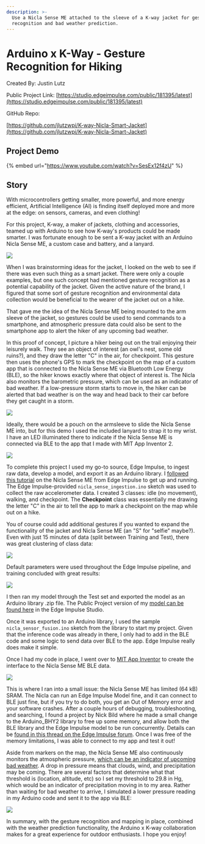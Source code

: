 ```yaml
---
description: >-
  Use a Nicla Sense ME attached to the sleeve of a K-way jacket for gesture
  recognition and bad weather prediction.
---
```


# Arduino x K-Way - Gesture Recognition for Hiking

Created By: Justin Lutz

Public Project Link: [https://studio.edgeimpulse.com/public/181395/latest](https://studio.edgeimpulse.com/public/181395/latest)

GitHub Repo:

[https://github.com/jlutzwpi/K-way-Nicla-Smart-Jacket](https://github.com/jlutzwpi/K-way-Nicla-Smart-Jacket)

## Project Demo

{% embed url="https://www.youtube.com/watch?v=SesEx12f4zU" %}

## Story

With microcontrollers getting smaller, more powerful, and more energy efficient, Artificial Intelligence (AI) is finding itself deployed more and more at the edge: on sensors, cameras, and even clothing!

For this project, K-way, a maker of jackets, clothing and accessories, teamed up with Arduino to see how K-way's products could be made smarter. I was fortunate enough to be sent a K-way jacket with an Arduino Nicla Sense ME, a custom case and battery, and a lanyard.

![](../.gitbook/assets/arduino-kway-gesture-recognition-weather/jacket.jpg)

When I was brainstorming ideas for the jacket, I looked on the web to see if there was even such thing as a smart jacket. There were only a couple examples, but one such concept had mentioned gesture recognition as a potential capability of the jacket. Given the active nature of the brand, I figured that some sort of gesture recognition and environmental data collection would be beneficial to the wearer of the jacket out on a hike.

That gave me the idea of the Nicla Sense ME being mounted to the arm sleeve of the jacket, so gestures could be used to send commands to a smartphone, and atmospheric pressure data could also be sent to the smartphone app to alert the hiker of any upcoming bad weather.

In this proof of concept, I picture a hiker being out on the trail enjoying their leisurely walk. They see an object of interest (an owl's nest, some old ruins?), and they draw the letter "C" in the air, for checkpoint. This gesture then uses the phone's GPS to mark the checkpoint on the map of a custom app that is connected to the Nicla Sense ME via Bluetooth Low Energy (BLE), so the hiker knows exactly where that object of interest is. The Nicla also monitors the barometric pressure, which can be used as an indicator of bad weather. If a low-pressure storm starts to move in, the hiker can be alerted that bad weather is on the way and head back to their car before they get caught in a storm.

![](../.gitbook/assets/arduino-kway-gesture-recognition-weather/cover.jpg)

Ideally, there would be a pouch on the armsleeve to slide the Nicla Sense ME into, but for this demo I used the included lanyard to strap it to my wrist. I have an LED illuminated there to indicate if the Nicla Sense ME is connected via BLE to the app that I made with MIT App Inventor 2.

![](../.gitbook/assets/arduino-kway-gesture-recognition-weather/wrist.jpg)

To complete this project I used my go-to source, Edge Impulse, to ingest raw data, develop a model, and export it as an Arduino library. I [followed this tutorial](https://docs.edgeimpulse.com/docs/development-platforms/officially-supported-mcu-targets/arduino-nicla-sense-me) on the Nicla Sense ME from Edge Impulse to get up and running. The Edge Impulse-provided `nicla_sense_ingestion.ino` sketch was used to collect the raw accelerometer data. I created 3 classes: idle (no movement), walking, and checkpoint. The **Checkpoint** class was essentially me drawing the letter "C" in the air to tell the app to mark a checkpoint on the map while out on a hike.

You of course could add additional gestures if you wanted to expand the functionality of the jacket and Nicla Sense ME (an "S" for "selfie" maybe?). Even with just 15 minutes of data (split between Training and Test), there was great clustering of class data:

![](../.gitbook/assets/arduino-kway-gesture-recognition-weather/data-explorer.jpg)

Default parameters were used throughout the Edge Impulse pipeline, and training concluded with great results:

![](../.gitbook/assets/arduino-kway-gesture-recognition-weather/training-results.jpg)

I then ran my model through the Test set and exported the model as an Arduino library .zip file. The Public Project version of my [model can be found here](https://studio.edgeimpulse.com/public/181395/latest) in the Edge Impulse Studio.

Once it was exported to an Arduino library, I used the sample `nicla_sensor_fusion.ino` sketch from the library to start my project. Given that the inference code was already in there, I only had to add in the BLE code and some logic to send data over BLE to the app. Edge Impulse really does make it simple.

Once I had my code in place, I went over to [MIT App Inventor](https://appinventor.mit.edu/) to create the interface to the Nicla Sense ME BLE data.

![](../.gitbook/assets/arduino-kway-gesture-recognition-weather/app-inventor.jpg)

This is where I ran into a small issue: the Nicla Sense ME has limited (64 kB) SRAM. The Nicla can run an Edge Impulse Model fine, and it can connect to BLE just fine, but if you try to do both, you get an Out of Memory error and your software crashes. After a couple hours of debugging, troubleshooting, and searching, I found a project by Nick Bild where he made a small change to the Arduino\_BHY2 library to free up some memory, and allow both the BLE library and the Edge Impulse model to be run concurrently. Details can be [found in this thread on the Edge Impulse forum](https://forum.edgeimpulse.com/t/nicla-sense-me-running-out-of-memory/6344/11). Once I was free of the memory limitations, I was able to connect to my app and test it out!

Aside from markers on the map, the Nicla Sense ME also continuously monitors the atmospheric pressure, [which can be an indicator of upcoming bad weather](https://education.nationalgeographic.org/resource/atmospheric-pressure). A drop in pressure means that clouds, wind, and precipitation may be coming. There are several factors that determine what that threshold is (location, altitude, etc) so I set my threshold to 29.8 in Hg, which would be an indicator of precipitation moving in to my area. Rather than waiting for bad weather to arrive, I simulated a lower pressure reading in my Arduino code and sent it to the app via BLE:

![](../.gitbook/assets/arduino-kway-gesture-recognition-weather/tracker.jpg)

In summary, with the gesture recognition and mapping in place, combined with the weather prediction functionality, the Arduino x K-way collaboration makes for a great experience for outdoor enthusiasts. I hope you enjoy!
